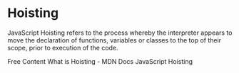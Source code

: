 # Hoisting

JavaScript Hoisting refers to the process whereby the interpreter appears to move the declaration of functions, variables or classes to the top of their scope, prior to execution of the code.

<ResourceGroupTitle>Free Content</ResourceGroupTitle>
<BadgeLink colorScheme='yellow' badgeText='Read' href='https://developer.mozilla.org/en-US/docs/Glossary/Hoisting'>What is Hoisting - MDN Docs</BadgeLink>
<BadgeLink colorScheme='yellow' badgeText='Read' href='https://www.geeksforgeeks.org/javascript-hoisting/'>JavaScript Hoisting</BadgeLink>

